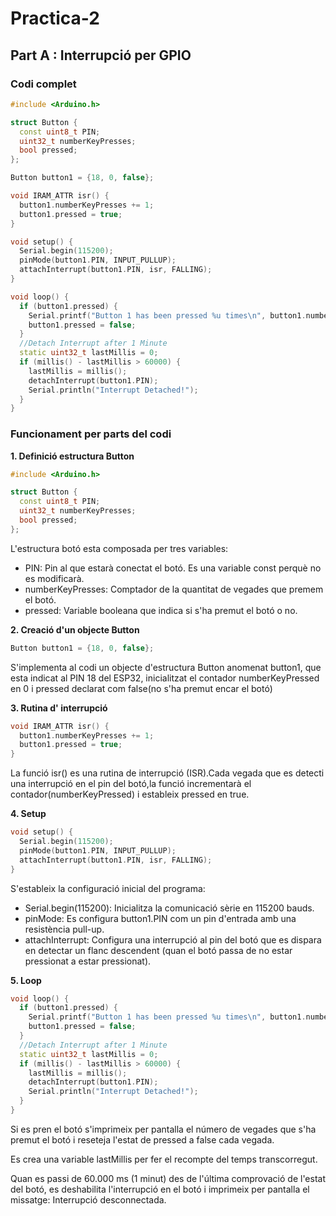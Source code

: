 # Practica-2

## Part A : Interrupció per GPIO 
### Codi complet
```cpp
#include <Arduino.h>

struct Button {
  const uint8_t PIN;
  uint32_t numberKeyPresses;
  bool pressed;
};

Button button1 = {18, 0, false};

void IRAM_ATTR isr() {
  button1.numberKeyPresses += 1;
  button1.pressed = true;
}

void setup() {
  Serial.begin(115200);
  pinMode(button1.PIN, INPUT_PULLUP);
  attachInterrupt(button1.PIN, isr, FALLING);
}

void loop() {
  if (button1.pressed) {
    Serial.printf("Button 1 has been pressed %u times\n", button1.numberKeyPresses);
    button1.pressed = false;
  }
  //Detach Interrupt after 1 Minute
  static uint32_t lastMillis = 0;
  if (millis() - lastMillis > 60000) {
    lastMillis = millis();
    detachInterrupt(button1.PIN);
    Serial.println("Interrupt Detached!");
  }
}
```
### Funcionament per parts del codi

__1. Definició estructura Button__
```cpp
#include <Arduino.h>

struct Button {
  const uint8_t PIN;
  uint32_t numberKeyPresses;
  bool pressed;
};
```
L'estructura botó esta composada per tres variables:
- PIN: Pin al que estarà conectat el botó. Es una variable const perquè no es modificarà.
- numberKeyPresses: Comptador de la quantitat de vegades que premem el botó.
- pressed: Variable booleana que indica si s'ha premut el botó o no.

__2. Creació d'un objecte Button__
```cpp
Button button1 = {18, 0, false};
```
S'implementa al codi un objecte d'estructura Button anomenat button1, que esta indicat al PIN 18 del ESP32, inicialitzat el contador numberKeyPressed en 0 i pressed declarat com false(no s'ha premut encar el botó)

__3. Rutina d' interrupció__
```cpp
void IRAM_ATTR isr() {
  button1.numberKeyPresses += 1;
  button1.pressed = true;
}
```
La funció isr() es una rutina de interrupció (ISR).Cada vegada que es detecti una interrupció en el pin del botó,la funció incrementarà el contador(numberKeyPressed) i estableix pressed en true.

__4. Setup__
```cpp
void setup() {
  Serial.begin(115200);
  pinMode(button1.PIN, INPUT_PULLUP);
  attachInterrupt(button1.PIN, isr, FALLING);
}
```
S'estableix la configuració inicial del programa:
- Serial.begin(115200): Inicialitza la comunicació sèrie en 115200 bauds.
- pinMode: Es configura button1.PIN com un pin d'entrada amb una resistència pull-up.
- attachInterrupt: Configura una interrupció al pin del botó que es dispara en detectar un flanc descendent (quan el botó passa de no estar pressionat a estar pressionat).
  
__5. Loop__
```cpp
void loop() {
  if (button1.pressed) {
    Serial.printf("Button 1 has been pressed %u times\n", button1.numberKeyPresses);
    button1.pressed = false;
  }
  //Detach Interrupt after 1 Minute
  static uint32_t lastMillis = 0;
  if (millis() - lastMillis > 60000) {
    lastMillis = millis();
    detachInterrupt(button1.PIN);
    Serial.println("Interrupt Detached!");
  }
}
```
Si es pren el botó s'imprimeix per pantalla el número de vegades que s'ha premut el botó i reseteja l'estat de pressed a false cada vegada.

Es crea una variable lastMillis per fer el recompte del temps transcorregut.

Quan es passi de 60.000 ms (1 minut) des de l'última comprovació de l'estat del botó, es deshabilita l'interrupció en el botó i imprimeix per pantalla el missatge: Interrupció desconnectada.

